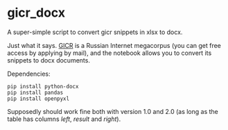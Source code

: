 # gicr_docx
A super-simple script to convert gicr snippets in xlsx to docx.

Just what it says. [GICR](http://www.webcorpora.ru/) is a Russian Internet megacorpus (you can get free access by applying by mail), and the notebook allows you to convert its snippets to docx documents.

Dependencies:

    pip install python-docx
    pip install pandas
    pip install openpyxl
    
Supposedly should work fine both with version 1.0 and 2.0 (as long as the table has columns *left*, *result* and *right*). 
